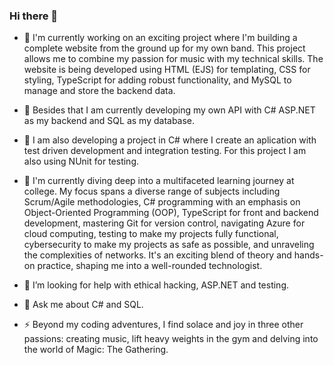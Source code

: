 ### Hi there 👋

- 🔭 I'm currently working on an exciting project where I'm building a complete website from the ground up for my own band. This project allows me to combine my passion for music with my technical skills. The website is being developed using HTML (EJS) for templating, CSS for styling, TypeScript for adding robust functionality, and MySQL to manage and store the backend data.
  
- 🔭 Besides that I am currently developing my own API with C# ASP.NET as my backend and SQL as my database.
  
- 🔭 I am also developing a project in C# where I create an aplication with test driven development and integration testing. For this project I am also using NUnit for testing.

- 🌱 I'm currently diving deep into a multifaceted learning journey at college. My focus spans a diverse range of subjects including Scrum/Agile methodologies, C# programming with an emphasis on Object-Oriented Programming (OOP), TypeScript for front and backend development, mastering Git for version control, navigating Azure for cloud computing, testing to make my projects fully functional, cybersecurity to make my projects as safe as possible, and unraveling the complexities of networks. It's an exciting blend of theory and hands-on practice, shaping me into a well-rounded technologist.
  
- 🤔 I’m looking for help with ethical hacking, ASP.NET and testing.

- 💬 Ask me about C# and SQL.

- ⚡ Beyond my coding adventures, I find solace and joy in three other passions: creating music, lift heavy weights in the gym and delving into the world of Magic: The Gathering.
<!--
**ExanFabry/ExanFabry** is a ✨ _special_ ✨ repository because its `README.md` (this file) appears on your GitHub profile.

Here are some ideas to get you started:

- 🔭 I’m currently working on ...
- 🌱 I’m currently learning ...
- 👯 I’m looking to collaborate on ...
- 🤔 I’m looking for help with ...
- 💬 Ask me about ...
- 📫 How to reach me: ...
- 😄 Pronouns: ...
- ⚡ Fun fact: ...
-->
